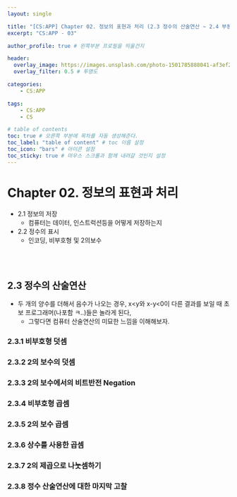 ```yaml
---
layout: single

title: "[CS:APP] Chapter 02. 정보의 표현과 처리 (2.3 정수의 산술연산 ~ 2.4 부동소수점)"
excerpt: "CS:APP - 03"

author_profile: true # 왼쪽부분 프로필을 띄울건지

header:
  overlay_image: https://images.unsplash.com/photo-1501785888041-af3ef285b470?ixlib=rb-1.2.1&ixid=eyJhcHBfaWQiOjEyMDd9&auto=format&fit=crop&w=1350&q=80
  overlay_filter: 0.5 # 투명도

categories: 
    - CS:APP

tags: 
    - CS:APP
    - CS

# table of contents
toc: true # 오른쪽 부분에 목차를 자동 생성해준다.
toc_label: "table of content" # toc 이름 설정
toc_icon: "bars" # 아이콘 설정
toc_sticky: true # 마우스 스크롤과 함께 내려갈 것인지 설정
---
```


# Chapter 02. 정보의 표현과 처리
- 2.1 정보의 저장
    - 컴퓨터는 데이터, 인스트럭션등을 어떻게 저장하는지
- 2.2 정수의 표시
    - 인코딩, 비부호형 및 2의보수


<br><br>

## 2.3 정수의 산술연산
- 두 개의 양수를 더해서 음수가 나오는 경우, x<y와 x-y<0이 다른 결과를 보일 때 초보 프로그래머(나포함 ㅋ..)들은 놀라게 된다,
    - 그렇다면 컴퓨터 산술연산의 미묘한 느낌을 이해해보자.
    
### 2.3.1 비부호형 덧셈

### 2.3.2 2의 보수의 덧셈

### 2.3.3 2의 보수에서의 비트반전 Negation

### 2.3.4 비부호형 곱셈

### 2.3.5 2의 보수 곱셈

### 2.3.6 상수를 사용한 곱셈

### 2.3.7 2의 제곱으로 나눗셈하기

### 2.3.8 정수 산술연산에 대한 마지막 고찰